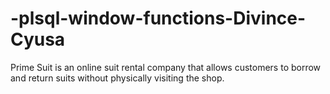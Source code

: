 # -plsql-window-functions-Divince-Cyusa
Prime Suit is an online suit rental company that allows customers to borrow and return suits without physically visiting the shop.
